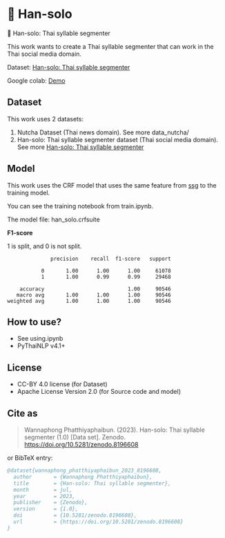 # 🪿 Han-solo
🪿 Han-solo: Thai syllable segmenter

This work wants to create a Thai syllable segmenter that can work in the Thai social media domain.

Dataset: [Han-solo: Thai syllable segmenter](https://zenodo.org/record/8196608)

Google colab: [Demo](https://colab.research.google.com/github/pythainlp/Han-solo/blob/main/using.ipynb) 


## Dataset

This work uses 2 datasets:

1. Nutcha Dataset (Thai news domain). See more data_nutcha/
2. Han-solo: Thai syllable segmenter dataset (Thai social media domain). See more [Han-solo: Thai syllable segmenter](https://zenodo.org/record/8196608)

## Model

This work uses the CRF model that uses the same feature from [ssg](https://github.com/ponrawee/ssg) to the training model.

You can see the training notebook from train.ipynb.

The model file: han_solo.crfsuite

**F1-score**

1 is split, and 0 is not split.

```
              precision    recall  f1-score   support

           0       1.00      1.00      1.00     61078
           1       1.00      0.99      0.99     29468

    accuracy                           1.00     90546
   macro avg       1.00      1.00      1.00     90546
weighted avg       1.00      1.00      1.00     90546
```

## How to use?

- See using.ipynb
- PyThaiNLP v4.1+

## License

- CC-BY 4.0 license (for Dataset)
- Apache License Version 2.0 (for Source code and model)

## Cite as

> Wannaphong Phatthiyaphaibun. (2023). Han-solo: Thai syllable segmenter (1.0) [Data set]. Zenodo. https://doi.org/10.5281/zenodo.8196608

or BibTeX entry:

``` bib
@dataset{wannaphong_phatthiyaphaibun_2023_8196608,
  author       = {Wannaphong Phatthiyaphaibun},
  title        = {Han-solo: Thai syllable segmenter},
  month        = jul,
  year         = 2023,
  publisher    = {Zenodo},
  version      = {1.0},
  doi          = {10.5281/zenodo.8196608},
  url          = {https://doi.org/10.5281/zenodo.8196608}
}
```
